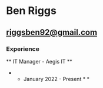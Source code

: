 # Ben Riggs
## riggsben92@gmail.com

### Experience
** IT Manager - Aegis IT **
* * January 2022 - Present * *
